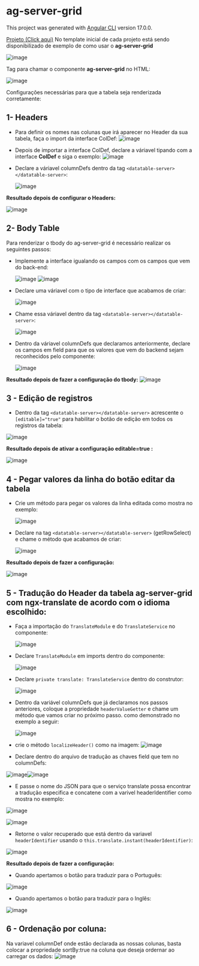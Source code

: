 # ag-server-grid
This project was generated with [Angular CLI](https://github.com/angular/angular-cli) version 17.0.0.

[Projeto (Click aqui)](./projects/ag-server-grid/)
No template inicial de cada projeto está sendo disponibilizado de exemplo de como usar o **ag-server-grid**
  
![image](https://github.com/user-attachments/assets/766bbcc6-5383-4f14-b09c-5040c48e14d9)

Tag para chamar o componente **ag-server-grid** no HTML:
  
![image](https://github.com/user-attachments/assets/846e271a-eb47-41c4-8d54-d4685d9cc047)

Configurações necessárias para que a tabela seja renderizada corretamente:

   ##  1- Headers
  * Para definir os nomes nas colunas que irá aparecer no Header da sua tabela,
    faça o import da interface ColDef:
    ![image](https://github.com/user-attachments/assets/8ce8d53f-e318-4194-af27-7b46634e78d7)
   * Depois de importar a interface ColDef, declare a váriavel tipando com a interface
     **ColDef** e siga o exemplo:
      ![image](https://github.com/user-attachments/assets/29d6032e-f15d-4872-a8b5-8787ad26f246)
   * Declare  a váriavel columnDefs dentro da tag `<datatable-server></datatable-server>`:

      ![image](https://github.com/user-attachments/assets/1db5bd7c-eca2-4e98-a319-38babc0745de)

  **Resultado depois de configurar o Headers:**
     
![image](https://github.com/user-attachments/assets/8c857c2c-5dc4-45aa-9e00-8909df1c3539)

   ## 2- Body Table
   Para renderizar o tbody do ag-server-grid é necessário realizar os seguintes passos:
  * Implemente a interface igualando os campos com os campos que vem do back-end:

    ![image](https://github.com/user-attachments/assets/9277765d-ac52-4e86-b571-db880045e02b) ![image](https://github.com/user-attachments/assets/b40e3724-9248-4a89-bc00-54e635ed1b8d)
  * Declare uma váriavel com o tipo de interface que acabamos de criar:

       ![image](https://github.com/user-attachments/assets/c9af2dac-3fc8-4529-b125-16a5439a392a)

 * Chame essa váriavel dentro da tag `<datatable-server></datatable-server>`:
  
    ![image](https://github.com/user-attachments/assets/fc69d88a-de3a-479b-ab4a-1c7b1a269951)

  * Dentro da váriavel columnDefs que declaramos anteriormente, declare os campos em field para 
    que os valores que vem do backend sejam reconhecidos pelo componente:
  
     ![image](https://github.com/user-attachments/assets/42821729-c54c-4434-b6b5-3eb26eb58420)
 
**Resultado depois de fazer a configuração do tbody:**
![image](https://github.com/user-attachments/assets/50571f89-adf3-4dce-9ac3-2e94aa00d4fd)


 ## 3 - Edição de registros
   * Dentro da tag `<datatable-server></datatable-server>` acrescente o `[editable]="true"` para habilitar o botão de edição em todos os registros da tabela:
  
   ![image](https://github.com/user-attachments/assets/72491469-836d-4e58-82d9-4462f1bab09b)
  
**Resultado depois de ativar a configuração editable=true :**
 
 ![image](https://github.com/user-attachments/assets/137ff582-a968-4a3c-aaf5-c6b5b2c9e1b3)


## **4 - Pegar valores da linha do botão editar da tabela**
  * Crie um método para pegar os valores da linha editada como mostra no exemplo:
    
     ![image](https://github.com/user-attachments/assets/18c1102b-ad8f-4a10-80a8-cae8b2cc6113)

  * Declare na tag `<datatable-server></datatable-server>`  (getRowSelect) e chame o método que acabamos de criar:
    
     ![image](https://github.com/user-attachments/assets/ac8efce4-82c7-47dd-a547-8b63919f91e8)


  **Resultado depois de fazer a configuração:**
    
![image](https://github.com/user-attachments/assets/6e759e55-4390-444a-99e6-297e4e37646c)

## 5 - Tradução do Header da tabela ag-server-grid com ngx-translate de acordo com o idioma escolhido:  

* Faça a importação do `TranslateModule` e do `TranslateService` no componente:

  
   ![image](https://github.com/user-attachments/assets/956d108f-cdfa-4ccb-a38d-aed9bf16a64f)

* Declare `TranslateModule` em imports dentro do componente:

   ![image](https://github.com/user-attachments/assets/2db56a10-2c7c-4c2c-b193-0378eaa9c129)

* Declare `private translate: TranslateService`  dentro do construtor:

   ![image](https://github.com/user-attachments/assets/b2881750-5c49-4774-b42a-e821253588f4)

  
* Dentro da variável columnDefs que já declaramos nos passos anteriores, coloque a propriedade 
  `headerValueGetter` e chame um método que vamos criar no próximo passo. como demonstrado no exemplo a seguir:
 
  ![image](https://github.com/user-attachments/assets/ce9bec3b-1a47-4a50-9268-b0ee2b79dbb3)


* crie o método `localizeHeader()` como na imagem:
 ![image](https://github.com/user-attachments/assets/2f750c4a-e2dc-4181-9eb2-23c723021080)

* Declare dentro do arquivo de tradução as chaves field que tem no columnDefs:
 
![image](https://github.com/user-attachments/assets/78680360-8c94-4614-85b3-de8b56678288)![image](https://github.com/user-attachments/assets/93eabcb8-078e-455e-a1e2-4be1c3afb9b9)

* E passe o nome do JSON para que o serviço translate possa encontrar a tradução especifica e concatene com  a varivel headerIdentifier como mostra no exemplo:
 
 ![image](https://github.com/user-attachments/assets/9c28a3cc-1c72-4203-978c-5ac3f8015c07)

 
 ![image](https://github.com/user-attachments/assets/4bf5be78-7a17-470c-8332-c81f3e4b225d)

* Retorne o valor recuperado que está dentro da variavel `headerIdentifier` usando o `this.translate.instant(headerIdentifier)`:
 
 ![image](https://github.com/user-attachments/assets/7322848c-05c0-43dc-8f22-6f9c901259d1)

  **Resultado depois de fazer a configuração:**
  -    Quando apertamos o botão para traduzir para o Português:
  
 ![image](https://github.com/user-attachments/assets/777d3ad2-56a0-4c19-83b3-019636831ec0)

  -    Quando apertamos o botão para traduzir para o Inglês:
 
 ![image](https://github.com/user-attachments/assets/1473ea03-78fe-4c5e-998c-14f89d90465f)
 
## 6 - Ordenação por coluna: 
   Na variavel columnDef onde estão declarada as nossas colunas, basta colocar a propriedade sortBy:true na coluna que deseja ordernar ao carregar os dados:
   ![image](https://github.com/user-attachments/assets/53d70817-eacb-4450-980b-a8cea8b3b236)
